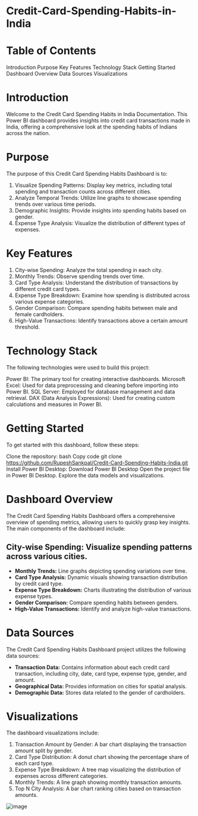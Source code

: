 # Credit-Card-Spending-Habits-in-India

# Table of Contents
Introduction
Purpose
Key Features
Technology Stack
Getting Started
Dashboard Overview
Data Sources
Visualizations

# Introduction
Welcome to the Credit Card Spending Habits in India Documentation. This Power BI dashboard provides insights into credit card transactions made in India, offering a comprehensive look at the spending habits of Indians across the nation.

# Purpose
The purpose of this Credit Card Spending Habits Dashboard is to:

1. Visualize Spending Patterns: Display key metrics, including total spending and transaction counts across different cities.
2. Analyze Temporal Trends: Utilize line graphs to showcase spending trends over various time periods.
3. Demographic Insights: Provide insights into spending habits based on gender.
4. Expense Type Analysis: Visualize the distribution of different types of expenses.

# Key Features
1. City-wise Spending: Analyze the total spending in each city.
2. Monthly Trends: Observe spending trends over time.
3. Card Type Analysis: Understand the distribution of transactions by different credit card types.
4. Expense Type Breakdown: Examine how spending is distributed across various expense categories.
5. Gender Comparison: Compare spending habits between male and female cardholders.
6. High-Value Transactions: Identify transactions above a certain amount threshold.

# Technology Stack
The following technologies were used to build this project:

Power BI: The primary tool for creating interactive dashboards.
Microsoft Excel: Used for data preprocessing and cleaning before importing into Power BI.
SQL Server: Employed for database management and data retrieval.
DAX (Data Analysis Expressions): Used for creating custom calculations and measures in Power BI.

# Getting Started
To get started with this dashboard, follow these steps:

Clone the repository:
bash
Copy code
git clone https://github.com/RupeshSankpal/Credit-Card-Spending-Habits-India.git
Install Power BI Desktop: Download Power BI Desktop
Open the project file in Power BI Desktop.
Explore the data models and visualizations.

# Dashboard Overview
The Credit Card Spending Habits Dashboard offers a comprehensive overview of spending metrics, allowing users to quickly grasp key insights. The main components of the dashboard include:

## City-wise Spending: Visualize spending patterns across various cities.
- **Monthly Trends:** Line graphs depicting spending variations over time.
- **Card Type Analysis:** Dynamic visuals showing transaction distribution by credit card type.
- **Expense Type Breakdown:** Charts illustrating the distribution of various expense types.
- **Gender Comparison:** Compare spending habits between genders.
- **High-Value Transactions:** Identify and analyze high-value transactions.

# Data Sources
The Credit Card Spending Habits Dashboard project utilizes the following data sources:

- **Transaction Data:** Contains information about each credit card transaction, including city, date, card type, expense type, gender, and amount.
- **Geographical Data:** Provides information on cities for spatial analysis.
- **Demographic Data:** Stores data related to the gender of cardholders.

# Visualizations
The dashboard visualizations include:

1. Transaction Amount by Gender: A bar chart displaying the transaction amount split by gender.
2. Card Type Distribution: A donut chart showing the percentage share of each card type.
3. Expense Type Breakdown: A tree map visualizing the distribution of expenses across different categories.
4. Monthly Trends: A line graph showing monthly transaction amounts.
5. Top N City Analysis: A bar chart ranking cities based on transaction amounts.

![image](https://github.com/user-attachments/assets/b437d64b-7458-4d04-902b-d0b908df36e8)
